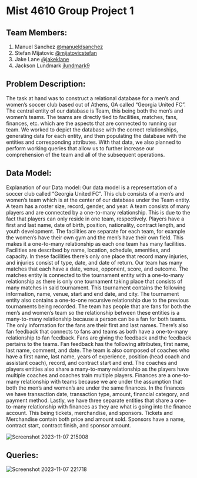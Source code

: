 # Mist 4610 Group Project 1

## Team Members:

1. Manuel Sanchez [@manueldsanchez](https://www.github.com/manueldsanchez)
2. Stefan Mijatovic [@mijatovicstefan](https://www.github.com/mijatovicstefan)
3. Jake Lane [@jakeklane](https://www.github.com/jakeklane)
4. Jackson Lundmark [jlundmark9](https://www.github.com/jlundmark9)

## Problem Description:
The task at hand was to construct a relational database for a men’s and women’s soccer club based out of Athens, GA called “Georgia United FC”. The central entity of our database is Team, this being both the men’s and women’s teams. The teams are directly tied to facilities, matches, fans, finances, etc. which are the aspects that are connected to running our team. We worked to depict the database with the correct relationships, generating data for each entity, and then populating the database with the entities and corresponding attributes. With that data, we also planned to perform working queries that allow us to further increase our comprehension of the team and all of the subsequent operations.

## Data Model:
Explanation of our Data model:
Our data model is a representation of a soccer club called “Georgia United FC”. This club consists of a men’s and women’s team which is at the center of our database under the Team entity.  A team has a roster size, record, gender, and year. A team consists of many players and are connected by a one-to-many relationship. This is due to the fact that players can only reside in one team, respectively. Players have a first and last name, date of birth, position, nationality, contract length, and youth development. 
The facilities are separate for each team, for example the women’s have their own gym and the men’s have their own field. This makes it a one-to-many relationship as each one team has many facilities. Facilities are described by name, location, schedule, amenities, and capacity. In these facilities there’s only one place that record many injuries, and injuries consist of type, date, and date of return. 
Our team has many matches that each have a date, venue, opponent, score, and outcome. The matches entity is connected to the tournament entity with a one-to-many relationship as there is only one tournament taking place that consists of many matches in said tournament. This tournament contains the following information, name, venue, start and end date, and city. The tournament entity also contains a one-to-one recursive relationship due to the previous tournaments being recorded.
The team has people that are fans for both the men’s and women’s team so the relationship between these entities is a many-to-many relationship because a person can be a fan for both teams. The only information for the fans are their first and last names. There’s also fan feedback that connects to fans and teams as both have a one-to-many relationship to fan feedback. Fans are giving the feedback and the feedback pertains to the teams. Fan feedback has the following attributes, first name, last name, comment, and date.
The team is also composed of coaches who have a first name, last name, years of experience, position (head coach and assistant coach), record, and contract start and end. The coaches and players entities also share a many-to-many relationship as the players have multiple coaches and coaches train multiple players.
Finances are a one-to-many relationship with teams because we are under the assumption that both the men’s and women’s are under the same finances. In the finances we have transaction date, transaction type, amount, financial category, and payment method. 
Lastly, we have three separate entities that share a one-to-many relationship with finances as they are what is going into the finance account. This being tickets, merchandise, and sponsors. Tickets and Merchandise contain both price and amount sold. Sponsors have a name, contract start, contract finish, and sponsor amount. 

![Screenshot 2023-11-07 215008](https://github.com/ManuelDSanchez/Group_ProjectSQL/assets/148247767/b42eeff3-f28c-433e-987c-09d060b1fbc8)

## Queries:
![Screenshot 2023-11-07 221718](https://github.com/ManuelDSanchez/Group_ProjectSQL/assets/148248019/f4b5d809-cead-42f8-a307-a59ec82e5400)

